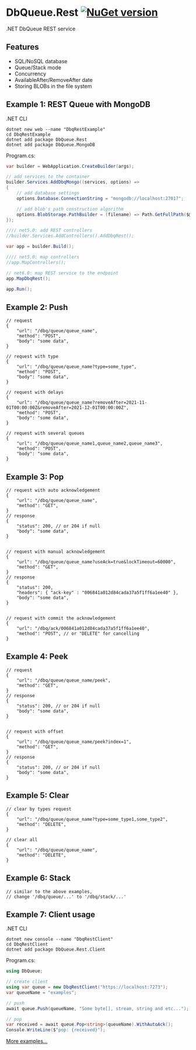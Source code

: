 # DbQueue.Rest [![NuGet version](https://badge.fury.io/nu/DbQueue.Rest.svg)](http://badge.fury.io/nu/DbQueue.Rest)
.NET DbQueue REST service


## Features
* SQL/NoSQL database
* Queue/Stack mode
* Concurrency
* AvailableAfter/RemoveAfter date
* Storing BLOBs in the file system


## Example 1: REST Queue with MongoDB
.NET CLI
```
dotnet new web --name "DbqRestExample"
cd DbqRestExample
dotnet add package DbQueue.Rest
dotnet add package DbQueue.MongoDB
```

Program.cs:
```C#
var builder = WebApplication.CreateBuilder(args);

// add services to the container
builder.Services.AddDbqMongo((services, options) =>
{
    // add database settings 
    options.Database.ConnectionString = "mongodb://localhost:27017";

    // add blob's path construction algorithm 
    options.BlobStorage.PathBuilder = (filename) => Path.GetFullPath($@"_blob\{DateTime.Now:yyyy\\MM\\dd}\{filename}");
});

//// net5.0: add REST controllers
//builder.Services.AddControllers().AddDbqRest();

var app = builder.Build();

//// net5.0: map controllers
//app.MapControllers();

// net6.0: map REST service to the endpoint
app.MapDbqRest();

app.Run();
```


## Example 2: Push
```
// request
{
    "url": "/dbq/queue/queue_name",
    "method": "POST",
    "body": "some data",
}

// request with type
{
    "url": "/dbq/queue/queue_name?type=some_type",
    "method": "POST",
    "body": "some data",
}

// request with delays
{
    "url": "/dbq/queue/queue_name?removeAfter=2021-11-01T00:00:00Z&removeAfter=2021-12-01T00:00:00Z",
    "method": "POST",
    "body": "some data",
}

// request with several queues 
{
    "url": "/dbq/queue/queue_name1,queue_name2,queue_name3",
    "method": "POST",
    "body": "some data",
}
```


## Example 3: Pop
```
// request with auto acknowledgement
{
    "url": "/dbq/queue/queue_name",
    "method": "GET",
}
// response
{
    "status": 200, // or 204 if null
    "body": "some data",
}


// request with manual acknowledgement
{
    "url": "/dbq/queue/queue_name?useAck=true&lockTimeout=60000",
    "method": "GET",
}
// response
{
    "status": 200,
    "headers": { "ack-key" : "006841a012d84cada37a5f1ff6a1ee40" },
    "body": "some data",
}


// request with commit the acknowledgement
{
    "url": "/dbq/ack/006841a012d84cada37a5f1ff6a1ee40",
    "method": "POST", // or "DELETE" for cancelling
}
```


## Example 4: Peek
```
// request
{
    "url": "/dbq/queue/queue_name/peek",
    "method": "GET",
}
// response
{
    "status": 200, // or 204 if null
    "body": "some data",
}


// request with offset
{
    "url": "/dbq/queue/queue_name/peek?index=1",
    "method": "GET",
}
// response
{
    "status": 200, // or 204 if null
    "body": "some data",
}
```


## Example 5: Clear
```
// clear by types request
{
    "url": "/dbq/queue/queue_name?type=some_type1,some_type2",
    "method": "DELETE",
}

// clear all
{
    "url": "/dbq/queue/queue_name",
    "method": "DELETE",
}
```


## Example 6: Stack
```
// similar to the above examples,
// change '/dbq/queue/...' to '/dbq/stack/...'
```


## Example 7: Client usage
.NET CLI
```
dotnet new console --name "DbqRestClient"
cd DbqRestClient
dotnet add package DbQueue.Rest.Client
```

Program.cs:
```C#
using DbQueue;

// create client
using var queue = new DbqRestClient("https://localhost:7273");
var queueName = "examples";

// push
await queue.Push(queueName, "Some byte[], stream, string and etc...");

// pop
var received = await queue.Pop<string>(queueName).WithAutoAck();
Console.WriteLine($"pop: {received}");
```

[More examples...](https://github.com/mustaddon/DbQueue/tree/main/Examples/)
